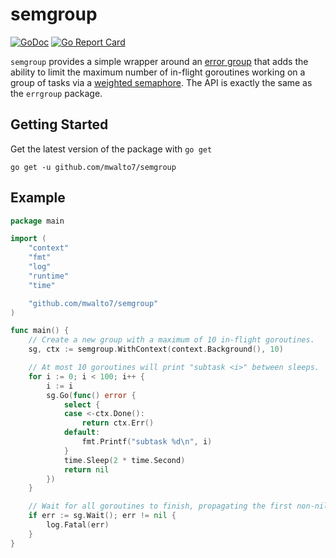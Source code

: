 # semgroup

[![GoDoc](https://godoc.org/github.com/mwalto7/semgroup?status.svg)](https://godoc.org/github.com/mwalto7/semgroup)
[![Go Report Card](https://goreportcard.com/badge/github.com/mwalto7/semgroup)](https://goreportcard.com/report/github.com/mwalto7/semgroup)

`semgroup` provides a simple wrapper around an [error group](https://godoc.org/golang.org/x/sync/errgroup)
that adds the ability to limit the maximum number of in-flight goroutines working on a group of tasks
via a [weighted semaphore](https://godoc.org/golang.org/x/sync/semaphore). The API is exactly the same
as the `errgroup` package.

## Getting Started

Get the latest version of the package with `go get`

```
go get -u github.com/mwalto7/semgroup
```

## Example

```go
package main

import (
    "context"
    "fmt"
    "log"
    "runtime"
    "time"

    "github.com/mwalto7/semgroup"
)

func main() {
    // Create a new group with a maximum of 10 in-flight goroutines.
    sg, ctx := semgroup.WithContext(context.Background(), 10)

    // At most 10 goroutines will print "subtask <i>" between sleeps.
    for i := 0; i < 100; i++ {
        i := i
        sg.Go(func() error {
            select {
            case <-ctx.Done():
                return ctx.Err()
            default:
                fmt.Printf("subtask %d\n", i)
            }
            time.Sleep(2 * time.Second)
            return nil
        })
    }

    // Wait for all goroutines to finish, propagating the first non-nil error (if-any).
    if err := sg.Wait(); err != nil {
        log.Fatal(err)
    }
}
```
